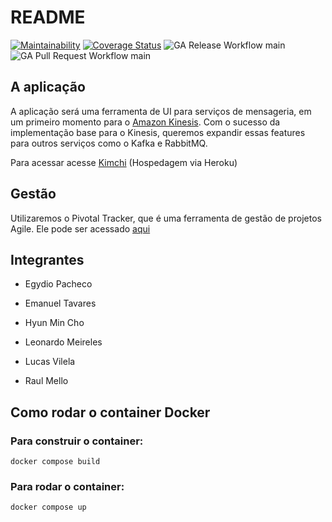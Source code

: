 # README
[![Maintainability](https://api.codeclimate.com/v1/badges/ce8783c839063c27b944/maintainability)](https://codeclimate.com/github/Fermented-Software/Kimchi/maintainability)
[![Coverage Status](https://coveralls.io/repos/github/Fermented-Software/Kimchi/badge.svg?branch=main)](https://coveralls.io/github/Fermented-Software/Kimchi?branch=main)
![GA Release Workflow main](https://github.com/Fermented-Software/Kimchi/actions/workflows/ci-release.yaml/badge.svg?branch=main)
![GA Pull Request Workflow main](https://github.com/Fermented-Software/Kimchi/actions/workflows/build-and-test.yaml/badge.svg?branch=main)

## A aplicação
A aplicação será uma ferramenta de UI para serviços de mensageria, em um primeiro momento para o [Amazon Kinesis](https://aws.amazon.com/pt/kinesis/).
Com o sucesso da implementação base para o Kinesis, queremos expandir essas features para outros serviços como o Kafka e RabbitMQ.

Para acessar acesse [Kimchi](https://kimchi-app.herokuapp.com) (Hospedagem via Heroku)

## Gestão
Utilizaremos o Pivotal Tracker, que é uma ferramenta de gestão de projetos Agile. Ele pode ser acessado [aqui](https://www.pivotaltracker.com/n/projects/2603031)

## Integrantes

- Egydio Pacheco

- Emanuel Tavares

- Hyun Min Cho

- Leonardo Meireles

- Lucas Vilela

- Raul Mello

## Como rodar o container Docker

### Para construir o container:
`docker compose build`

### Para rodar o container:
`docker compose up`
